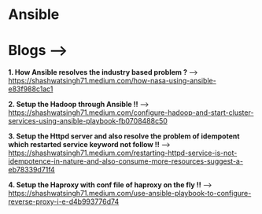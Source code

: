 # Ansible
# Blogs -->
   <b> 1. How Ansible resolves the industry based problem ? </b>
    --> https://shashwatsingh71.medium.com/how-nasa-using-ansible-e83f988c1ac1
   
   <b> 2. Setup the Hadoop through Ansible !! </b>
    -->  https://shashwatsingh71.medium.com/configure-hadoop-and-start-cluster-services-using-ansible-playbook-fb0708488c50
      
   <b> 3. Setup the Httpd server and also resolve the problem of idempotent which restarted service keyword not follow !! </b>
    -->  https://shashwatsingh71.medium.com/restarting-httpd-service-is-not-idempotence-in-nature-and-also-consume-more-resources-suggest-a-eb78339d71f4
    
   <b> 4. Setup the Haproxy with conf file of haproxy on the fly !! </b>
    --> https://shashwatsingh71.medium.com/use-ansible-playbook-to-configure-reverse-proxy-i-e-d4b993776d74
